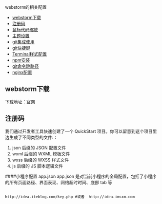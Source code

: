 webstorm的相关配置
* [webstorm下载](#webstorm下载)
* [注册码](#注册码)
* [鼠标代码缩放](#鼠标代码缩放)
* [主题设置](#主题设置)
* [git集成使用](#git集成使用)
* [git快捷键](#git快捷键)
* [Terminal样式配置](#Terminal样式配置)
* [npm安装](#npm安装)
* [git命令跳路径](#git命令跳路径)
* [nginx配置](#nginx配置)


## webstorm下载
下载地址：[官网](https://www.jetbrains.com/webstorm/)

## 注册码
我们通过开发者工具快速创建了一个 QuickStart 项目。你可以留意到这个项目里边生成了不同类型的文件:：
1. json 后缀的 JSON 配置文件
2. wxml 后缀的 WXML 模板文件
3. wxss 后缀的 WXSS 样式文件
4. js 后缀的 JS 脚本逻辑文件

####小程序配置 app.json
app.json 是对当前小程序的全局配置，包括了小程序的所有页面路径、界面表现、网络超时时间、底部 tab 等
  ```
  
  http://idea.iteblog.com/key.php #或者  http://idea.imsxm.com
  ```
